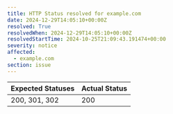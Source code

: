 ```yaml
---
title: HTTP Status resolved for example.com
date: 2024-12-29T14:05:10+00:00Z
resolved: True
resolvedWhen: 2024-12-29T14:05:10+00:00Z
resolvedStartTime: 2024-10-25T21:09:43.191474+00:00
severity: notice
affected:
  - example.com
section: issue
---
```


| Expected Statuses | Actual Status  |
|-------------------|----------------|
| 200, 301, 302 | 200 |
